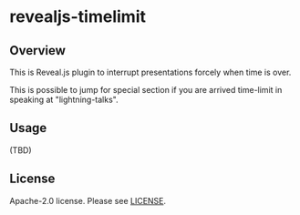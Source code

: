 # revealjs-timelimit

## Overview

This is Reveal.js plugin to interrupt presentations forcely when time is over.

This is possible to jump for special section if you are arrived time-limit in speaking at "lightning-talks".

## Usage

(TBD)

## License

Apache-2.0 license. Please see [LICENSE](./LICENSE).
